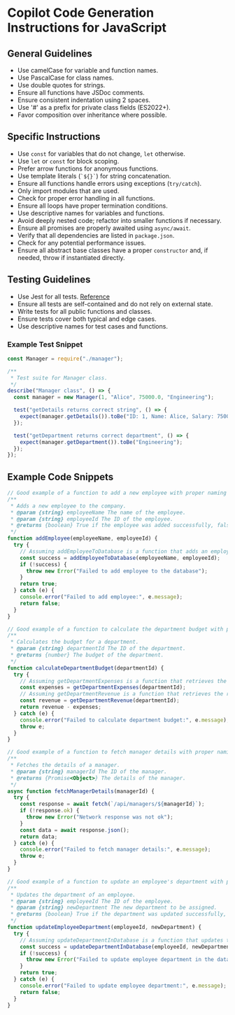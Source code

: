 # Copilot Code Generation Instructions for JavaScript

## General Guidelines
- Use camelCase for variable and function names.
- Use PascalCase for class names.
- Use double quotes for strings.
- Ensure all functions have JSDoc comments.
- Ensure consistent indentation using 2 spaces.
- Use '#' as a prefix for private class fields (ES2022+).
- Favor composition over inheritance where possible.

## Specific Instructions
- Use `const` for variables that do not change, `let` otherwise.
- Use `let` or `const` for block scoping.
- Prefer arrow functions for anonymous functions.
- Use template literals (`` `${}` ``) for string concatenation.
- Ensure all functions handle errors using exceptions (`try/catch`).
- Only import modules that are used.
- Check for proper error handling in all functions.
- Ensure all loops have proper termination conditions.
- Use descriptive names for variables and functions.
- Avoid deeply nested code; refactor into smaller functions if necessary.
- Ensure all promises are properly awaited using `async/await`.
- Verify that all dependencies are listed in `package.json`.
- Check for any potential performance issues.
- Ensure all abstract base classes have a proper `constructor` and, if needed, throw if instantiated directly.

## Testing Guidelines
- Use Jest for all tests. [Reference](https://jestjs.io/)
- Ensure all tests are self-contained and do not rely on external state.
- Write tests for all public functions and classes.
- Ensure tests cover both typical and edge cases.
- Use descriptive names for test cases and functions.

### Example Test Snippet
```js
const Manager = require("./manager");

/**
 * Test suite for Manager class.
 */
describe("Manager class", () => {
  const manager = new Manager(1, "Alice", 75000.0, "Engineering");

  test("getDetails returns correct string", () => {
    expect(manager.getDetails()).toBe("ID: 1, Name: Alice, Salary: 75000, Department: Engineering");
  });

  test("getDepartment returns correct department", () => {
    expect(manager.getDepartment()).toBe("Engineering");
  });
});
```

## Example Code Snippets

```js
// Good example of a function to add a new employee with proper naming and error handling
/**
 * Adds a new employee to the company.
 * @param {string} employeeName The name of the employee.
 * @param {string} employeeId The ID of the employee.
 * @returns {boolean} True if the employee was added successfully, false otherwise.
 */
function addEmployee(employeeName, employeeId) {
  try {
    // Assuming addEmployeeToDatabase is a function that adds an employee to the database
    const success = addEmployeeToDatabase(employeeName, employeeId);
    if (!success) {
      throw new Error("Failed to add employee to the database");
    }
    return true;
  } catch (e) {
    console.error("Failed to add employee:", e.message);
    return false;
  }
}
```

```js
// Good example of a function to calculate the department budget with proper naming and error handling
/**
 * Calculates the budget for a department.
 * @param {string} departmentId The ID of the department.
 * @returns {number} The budget of the department.
 */
function calculateDepartmentBudget(departmentId) {
  try {
    // Assuming getDepartmentExpenses is a function that retrieves the expenses of a department
    const expenses = getDepartmentExpenses(departmentId);
    // Assuming getDepartmentRevenue is a function that retrieves the revenue of a department
    const revenue = getDepartmentRevenue(departmentId);
    return revenue - expenses;
  } catch (e) {
    console.error("Failed to calculate department budget:", e.message);
    throw e;
  }
}
```

```js
// Good example of a function to fetch manager details with proper naming and error handling
/**
 * Fetches the details of a manager.
 * @param {string} managerId The ID of the manager.
 * @returns {Promise<Object>} The details of the manager.
 */
async function fetchManagerDetails(managerId) {
  try {
    const response = await fetch(`/api/managers/${managerId}`);
    if (!response.ok) {
      throw new Error("Network response was not ok");
    }
    const data = await response.json();
    return data;
  } catch (e) {
    console.error("Failed to fetch manager details:", e.message);
    throw e;
  }
}
```

```js
// Good example of a function to update an employee's department with proper naming and error handling
/**
 * Updates the department of an employee.
 * @param {string} employeeId The ID of the employee.
 * @param {string} newDepartment The new department to be assigned.
 * @returns {boolean} True if the department was updated successfully, false otherwise.
 */
function updateEmployeeDepartment(employeeId, newDepartment) {
  try {
    // Assuming updateDepartmentInDatabase is a function that updates the department in the database
    const success = updateDepartmentInDatabase(employeeId, newDepartment);
    if (!success) {
      throw new Error("Failed to update employee department in the database");
    }
    return true;
  } catch (e) {
    console.error("Failed to update employee department:", e.message);
    return false;
  }
}
```



